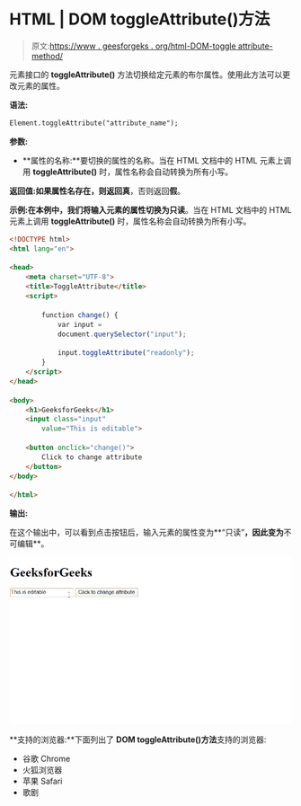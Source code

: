 # HTML | DOM toggleAttribute()方法

> 原文:[https://www . geesforgeks . org/html-DOM-toggle attribute-method/](https://www.geeksforgeeks.org/html-dom-toggleattribute-method/)

元素接口的 **toggleAttribute()** 方法切换给定元素的布尔属性。使用此方法可以更改元素的属性。

**语法:**

```html
Element.toggleAttribute("attribute_name");

```

**参数:**

*   **属性的名称:**要切换的属性的名称。当在 HTML 文档中的 HTML 元素上调用 **toggleAttribute()** 时，属性名称会自动转换为所有小写。

**返回值:**如果属性名存在，则返回**真**，否则返回**假**。

**示例:**在本例中，我们将输入元素的属性切换为**只读**。当在 HTML 文档中的 HTML 元素上调用 **toggleAttribute()** 时，属性名称会自动转换为所有小写。

```html
<!DOCTYPE html>
<html lang="en">

<head>
    <meta charset="UTF-8">
    <title>ToggleAttribute</title>
    <script>

        function change() {
            var input = 
            document.querySelector("input");

            input.toggleAttribute("readonly");
        }
    </script>
</head>

<body>
    <h1>GeeksforGeeks</h1>
    <input class="input" 
        value="This is editable">

    <button onclick="change()">
        Click to change attribute
    </button>
</body>

</html>
```

**输出:**

在这个输出中，可以看到点击按钮后，输入元素的属性变为**“只读”**，因此变为**不可编辑**。

![](img/f3d72438493c84187970535461aac3d4.png)

**支持的浏览器:**下面列出了 **DOM toggleAttribute()方法**支持的浏览器:

*   谷歌 Chrome
*   火狐浏览器
*   苹果 Safari
*   歌剧